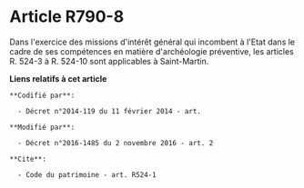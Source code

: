 # Article R790-8

Dans l'exercice des missions d'intérêt général qui incombent à l'Etat dans le cadre de ses compétences en matière
d'archéologie préventive, les articles R. 524-3 à R. 524-10 sont applicables à Saint-Martin.

**Liens relatifs à cet article**

	**Codifié par**:

	  - Décret n°2014-119 du 11 février 2014 - art.

	**Modifié par**:

	  - Décret n°2016-1485 du 2 novembre 2016 - art. 2

	**Cite**:

	  - Code du patrimoine - art. R524-1
